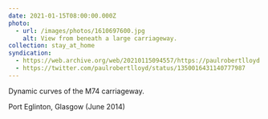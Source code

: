 ```yaml
---
date: 2021-01-15T08:00:00.000Z
photo:
  - url: /images/photos/1610697600.jpg
    alt: View from beneath a large carriageway.
collection: stay_at_home
syndication:
  - https://web.archive.org/web/20210115094557/https://paulrobertlloyd.com/photos/1610697600/
  - https://twitter.com/paulrobertlloyd/status/1350016431140777987
---
```

Dynamic curves of the M74 carriageway.

Port Eglinton, Glasgow (June 2014)
